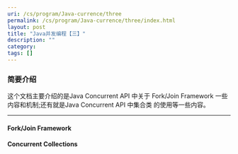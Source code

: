```yaml
---
uri: /cs/program/Java-currence/three
permalink: /cs/program/Java-currence/three/index.html
layout: post
title: "Java并发编程【三】"
description: ""
category:
tags: []
---
```


### 简要介绍

这个文档主要介绍的是Java Concurrent API 中关于 Fork/Join Framework 一些内容和机制;还有就是Java Concurrent API 中集合类
的使用等一些内容。

------

#### Fork/Join Framework


#### Concurrent Collections


